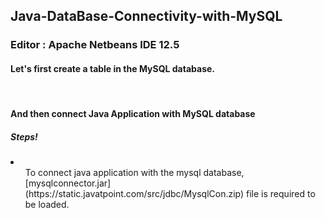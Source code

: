 ## Java-DataBase-Connectivity-with-MySQL
### Editor : Apache Netbeans IDE 12.5
<h4>Let's first create a table in the MySQL database.</h4>
<br>

<h4>And then connect Java Application with MySQL database</h4>
<h5>Steps!</h5>
<li>
  <ol>To connect java application with the mysql database, [mysqlconnector.jar](https://static.javatpoint.com/src/jdbc/MysqlCon.zip) file is
required to be loaded.</ol>
  
